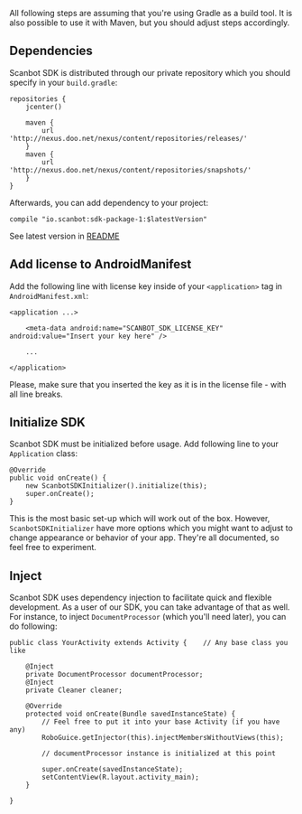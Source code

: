 All following steps are assuming that you're using Gradle as a build tool. It is also possible to use it with Maven, but you should adjust steps accordingly.

## Dependencies

Scanbot SDK is distributed through our private repository which you should specify in your `build.gradle`:

    repositories {
        jcenter()

        maven {
            url 'http://nexus.doo.net/nexus/content/repositories/releases/'
        }
        maven {
            url 'http://nexus.doo.net/nexus/content/repositories/snapshots/'
        }
    }

Afterwards, you can add dependency to your project:

    compile "io.scanbot:sdk-package-1:$latestVersion"

See latest version in [README](https://github.com/doo/Scanbot-SDK-Examples/blob/master/README.md)

## Add license to AndroidManifest

Add the following line with license key inside of your `<application>` tag in `AndroidManifest.xml`:

    <application ...>

        <meta-data android:name="SCANBOT_SDK_LICENSE_KEY" android:value="Insert your key here" />

        ...

    </application>

Please, make sure that you inserted the key as it is in the license file - with all line breaks.

## Initialize SDK

Scanbot SDK must be initialized before usage. Add following line to your `Application` class:

    @Override
    public void onCreate() {
        new ScanbotSDKInitializer().initialize(this);
        super.onCreate();
    }

This is the most basic set-up which will work out of the box. However, `ScanbotSDKInitializer` have more options which you might want to adjust to change appearance or behavior of your app. They're all documented, so feel free to experiment.

## Inject

Scanbot SDK uses dependency injection to facilitate quick and flexible development. As a user of our SDK, you can take advantage of that as well. For instance, to inject `DocumentProcessor` (which you'll need later), you can do following:

    public class YourActivity extends Activity {    // Any base class you like

        @Inject
        private DocumentProcessor documentProcessor;
        @Inject
        private Cleaner cleaner;

        @Override
        protected void onCreate(Bundle savedInstanceState) {
            // Feel free to put it into your base Activity (if you have any)
            RoboGuice.getInjector(this).injectMembersWithoutViews(this);

            // documentProcessor instance is initialized at this point

            super.onCreate(savedInstanceState);
            setContentView(R.layout.activity_main);
        }

    }